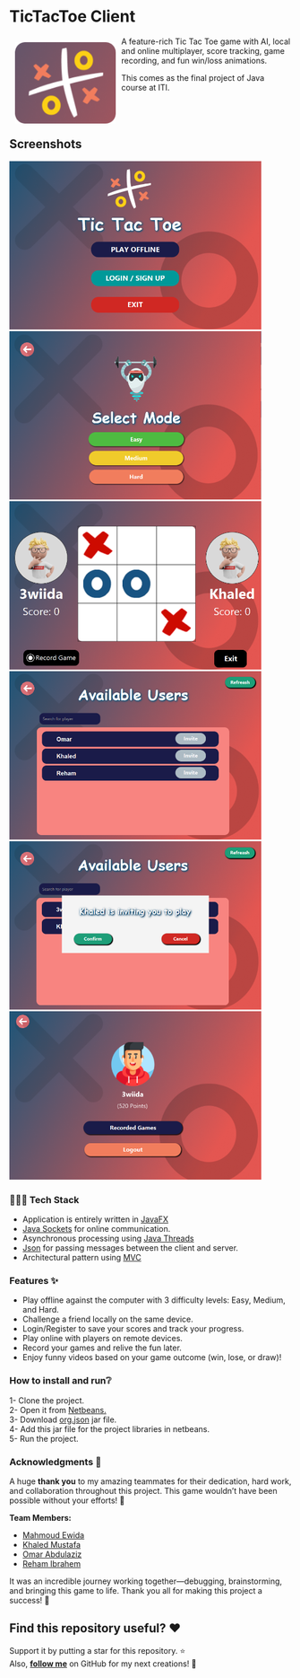 # TicTacToe Client
<img src="github_images/logo.png" align="left" width="180" hspace="10" vspace="10" />

A feature-rich Tic Tac Toe game with AI, local and online multiplayer, score tracking, game recording, and fun win/loss animations.

This comes as the final project of Java course at ITI.<br><br><br><br>

## Screenshots

<div>
    <img src="github_images/client_landing_page.png" width="450" height="300" alt="Screenshot 1">
    <img src="github_images/computer_mode.png" width="450" height="300" alt="Screenshot 2">
    <img src="github_images/game_board.png" width="450" height="300" alt="Screenshot 3">
    <img src="github_images/available_players.png" width="450" height="300" alt="Screenshot 4">
    <img src="github_images/invitation.png" width="450" height="300" alt="Screenshot 5">
    <img src="github_images/profile.png" width="450" height="300" alt="Screenshot 6">
</div>

### 🧑🏻‍💻 Tech Stack

- Application is entirely written in [JavaFX](https://openjfx.io/)
- [Java Sockets](https://docs.oracle.com/javase/tutorial/networking/sockets/index.html) for online communication.
- Asynchronous processing using [Java Threads](https://docs.oracle.com/javase/7/docs/api/java/lang/Thread.html)
- [Json](https://www.json.org/json-en.html) for passing messages between the client and server.
- Architectural pattern using [MVC](https://en.wikipedia.org/wiki/Model%E2%80%93view%E2%80%93controller)

### Features ✨

- Play offline against the computer with 3 difficulty levels: Easy, Medium, and Hard.
- Challenge a friend locally on the same device.
- Login/Register to save your scores and track your progress.
- Play online with players on remote devices.
- Record your games and relive the fun later.
- Enjoy funny videos based on your game outcome (win, lose, or draw)!

### How to install and run❔

1- Clone the project.<br>
2- Open it from [Netbeans.](https://netbeans-ide.en.softonic.com/download)<br>
3- Download [org.json](https://jar-download.com/artifacts/org.json/json/20230227/source-code)  jar file.<br>
4- Add this jar file for the project libraries in netbeans.<br>
5- Run the project.<br>

### Acknowledgments 🙌  

A huge **thank you** to my amazing teammates for their dedication, hard work, and collaboration throughout this project. This game wouldn’t have been possible without your efforts! 🎉  

**Team Members:**  
- [Mahmoud Ewida](https://github.com/3wiida)  
- [Khaled Mustafa](https://github.com/KhaledMustafaAhmed)  
- [Omar Abdulaziz](https://github.com/omarabdulaziz259)  
- [Reham Ibrahem](https://github.com/reham2002ibrahim)  

It was an incredible journey working together—debugging, brainstorming, and bringing this game to life. Thank you all for making this project a success! 🚀  


## Find this repository useful? :heart:
Support it by putting a star for this repository. :star: <br>
Also, __[follow me](https://github.com/3wiida)__ on GitHub for my next creations! 🤩
